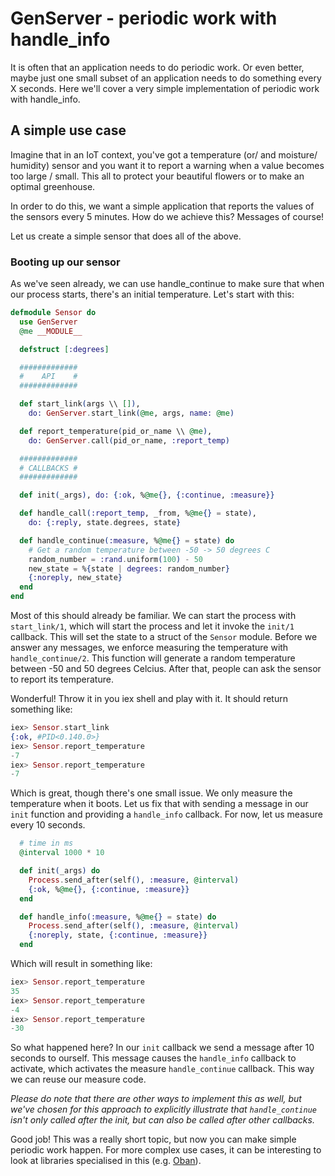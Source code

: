 # GenServer - periodic work with handle_info

It is often that an application needs to do periodic work. Or even better, maybe just one small subset of an application needs to do something every X seconds. Here we'll cover a very simple implementation of periodic work with handle_info.

## A simple use case

Imagine that in an IoT context, you've got a temperature (or/ and moisture/ humidity) sensor and you want it to report a warning when a value becomes too large / small. This all to protect your beautiful flowers or to make an optimal greenhouse.

In order to do this, we want a simple application that reports the values of the sensors every 5 minutes. How do we achieve this? Messages of course!

Let us create a simple sensor that does all of the above.

### Booting up our sensor

As we've seen already, we can use handle_continue to make sure that when our process starts, there's an initial temperature. Let's start with this:

```elixir
defmodule Sensor do
  use GenServer
  @me __MODULE__

  defstruct [:degrees]

  #############
  #    API    #
  #############

  def start_link(args \\ []),
    do: GenServer.start_link(@me, args, name: @me)

  def report_temperature(pid_or_name \\ @me),
    do: GenServer.call(pid_or_name, :report_temp)

  #############
  # CALLBACKS #
  #############

  def init(_args), do: {:ok, %@me{}, {:continue, :measure}}

  def handle_call(:report_temp, _from, %@me{} = state),
    do: {:reply, state.degrees, state}

  def handle_continue(:measure, %@me{} = state) do
    # Get a random temperature between -50 -> 50 degrees C
    random_number = :rand.uniform(100) - 50
    new_state = %{state | degrees: random_number}
    {:noreply, new_state}
  end
end
```

Most of this should already be familiar. We can start the process with `start_link/1`, which will start the process and let it invoke the `init/1` callback. This will set the state to a struct of the `Sensor` module. Before we answer any messages, we enforce measuring the temperature with `handle_continue/2`. This function will generate a random temperature between -50 and 50 degrees Celcius. After that, people can ask the sensor to report its temperature.

Wonderful! Throw it in you iex shell and play with it. It should return something like:

```elixir
iex> Sensor.start_link
{:ok, #PID<0.140.0>}
iex> Sensor.report_temperature
-7
iex> Sensor.report_temperature
-7
```

Which is great, though there's one small issue. We only measure the temperature when it boots. Let us fix that with sending a message in our `init` function and providing a `handle_info` callback. For now, let us measure every 10 seconds.

```elixir
  # time in ms
  @interval 1000 * 10

  def init(_args) do
    Process.send_after(self(), :measure, @interval)
    {:ok, %@me{}, {:continue, :measure}}
  end

  def handle_info(:measure, %@me{} = state) do
    Process.send_after(self(), :measure, @interval)
    {:noreply, state, {:continue, :measure}}
  end
```

Which will result in something like:

```elixir
iex> Sensor.report_temperature
35
iex> Sensor.report_temperature
-4
iex> Sensor.report_temperature
-30
```

So what happened here? In our `init` callback we send a message after 10 seconds to ourself. This message causes the `handle_info` callback to activate, which activates the measure `handle_continue` callback. This way we can reuse our measure code.

_Please do note that there are other ways to implement this as well, but we've chosen for this approach to explicitly illustrate that `handle_continue` isn't only called after the init, but can also be called after other callbacks._

Good job! This was a really short topic, but now you can make simple periodic work happen. For more complex use cases, it can be interesting to look at libraries specialised in this (e.g. [Oban](https://hex.pm/packages/oban)).
